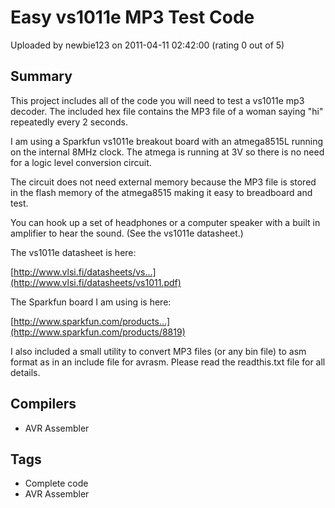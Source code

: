 # Easy vs1011e MP3 Test Code

Uploaded by newbie123 on 2011-04-11 02:42:00 (rating 0 out of 5)

## Summary

This project includes all of the code you will need to test a vs1011e mp3 decoder. The included hex file contains the MP3 file of a woman saying "hi" repeatedly every 2 seconds.


I am using a Sparkfun vs1011e breakout board with an atmega8515L running on the internal 8MHz clock. The atmega is running at 3V so there is no need for a logic level conversion circuit.


The circuit does not need external memory because the MP3 file is stored in the flash memory of the atmega8515 making it easy to breadboard and test.


You can hook up a set of headphones or a computer speaker with a built in amplifier to hear the sound. (See the vs1011e datasheet.)


The vs1011e datasheet is here:  

[http://www.vlsi.fi/datasheets/vs...](http://www.vlsi.fi/datasheets/vs1011.pdf)


The Sparkfun board I am using is here:  

[http://www.sparkfun.com/products...](http://www.sparkfun.com/products/8819)


I also included a small utility to convert MP3 files (or any bin file) to asm format as in an include file for avrasm. Please read the readthis.txt file for all details.

## Compilers

- AVR Assembler

## Tags

- Complete code
- AVR Assembler
